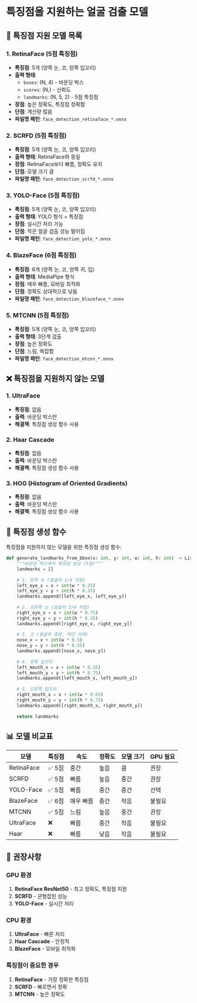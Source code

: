 # 특징점을 지원하는 얼굴 검출 모델

## 🎯 특징점 지원 모델 목록

### 1. RetinaFace (5점 특징점)
- **특징점**: 5개 (양쪽 눈, 코, 양쪽 입꼬리)
- **출력 형태**: 
  - `boxes`: (N, 4) - 바운딩 박스
  - `scores`: (N,) - 신뢰도
  - `landmarks`: (N, 5, 2) - 5점 특징점
- **장점**: 높은 정확도, 특징점 정확함
- **단점**: 계산량 많음
- **파일명 패턴**: `face_detection_retinaface_*.onnx`

### 2. SCRFD (5점 특징점)
- **특징점**: 5개 (양쪽 눈, 코, 양쪽 입꼬리)
- **출력 형태**: RetinaFace와 동일
- **장점**: RetinaFace보다 빠름, 정확도 유지
- **단점**: 모델 크기 큼
- **파일명 패턴**: `face_detection_scrfd_*.onnx`

### 3. YOLO-Face (5점 특징점)
- **특징점**: 5개 (양쪽 눈, 코, 양쪽 입꼬리)
- **출력 형태**: YOLO 형식 + 특징점
- **장점**: 실시간 처리 가능
- **단점**: 작은 얼굴 검출 성능 떨어짐
- **파일명 패턴**: `face_detection_yolo_*.onnx`

### 4. BlazeFace (6점 특징점)
- **특징점**: 6개 (양쪽 눈, 코, 양쪽 귀, 입)
- **출력 형태**: MediaPipe 형식
- **장점**: 매우 빠름, 모바일 최적화
- **단점**: 정확도 상대적으로 낮음
- **파일명 패턴**: `face_detection_blazeface_*.onnx`

### 5. MTCNN (5점 특징점)
- **특징점**: 5개 (양쪽 눈, 코, 양쪽 입꼬리)
- **출력 형태**: 3단계 검출
- **장점**: 높은 정확도
- **단점**: 느림, 복잡함
- **파일명 패턴**: `face_detection_mtcnn_*.onnx`

## ❌ 특징점을 지원하지 않는 모델

### 1. UltraFace
- **특징점**: 없음
- **출력**: 바운딩 박스만
- **해결책**: 특징점 생성 함수 사용

### 2. Haar Cascade
- **특징점**: 없음
- **출력**: 바운딩 박스만
- **해결책**: 특징점 생성 함수 사용

### 3. HOG (Histogram of Oriented Gradients)
- **특징점**: 없음
- **출력**: 바운딩 박스만
- **해결책**: 특징점 생성 함수 사용

## 🔧 특징점 생성 함수

특징점을 지원하지 않는 모델을 위한 특징점 생성 함수:

```python
def generate_landmarks_from_bbox(x: int, y: int, w: int, h: int) -> List[List[int]]:
    """바운딩 박스에서 특징점 생성 (5점)"""
    landmarks = []
    
    # 1. 왼쪽 눈 (얼굴의 1/4 지점)
    left_eye_x = x + int(w * 0.25)
    left_eye_y = y + int(h * 0.35)
    landmarks.append([left_eye_x, left_eye_y])
    
    # 2. 오른쪽 눈 (얼굴의 3/4 지점)
    right_eye_x = x + int(w * 0.75)
    right_eye_y = y + int(h * 0.35)
    landmarks.append([right_eye_x, right_eye_y])
    
    # 3. 코 (얼굴의 중앙, 약간 아래)
    nose_x = x + int(w * 0.5)
    nose_y = y + int(h * 0.55)
    landmarks.append([nose_x, nose_y])
    
    # 4. 왼쪽 입꼬리
    left_mouth_x = x + int(w * 0.35)
    left_mouth_y = y + int(h * 0.75)
    landmarks.append([left_mouth_x, left_mouth_y])
    
    # 5. 오른쪽 입꼬리
    right_mouth_x = x + int(w * 0.65)
    right_mouth_y = y + int(h * 0.75)
    landmarks.append([right_mouth_x, right_mouth_y])
    
    return landmarks
```

## 📊 모델 비교표

| 모델 | 특징점 | 속도 | 정확도 | 모델 크기 | GPU 필요 |
|------|--------|------|--------|-----------|----------|
| RetinaFace | ✅ 5점 | 중간 | 높음 | 큼 | 권장 |
| SCRFD | ✅ 5점 | 빠름 | 높음 | 중간 | 권장 |
| YOLO-Face | ✅ 5점 | 빠름 | 중간 | 중간 | 선택 |
| BlazeFace | ✅ 6점 | 매우 빠름 | 중간 | 작음 | 불필요 |
| MTCNN | ✅ 5점 | 느림 | 높음 | 중간 | 권장 |
| UltraFace | ❌ | 빠름 | 중간 | 작음 | 불필요 |
| Haar | ❌ | 빠름 | 낮음 | 작음 | 불필요 |

## 🎯 권장사항

### GPU 환경
1. **RetinaFace ResNet50** - 최고 정확도, 특징점 지원
2. **SCRFD** - 균형잡힌 성능
3. **YOLO-Face** - 실시간 처리

### CPU 환경
1. **UltraFace** - 빠른 처리
2. **Haar Cascade** - 안정적
3. **BlazeFace** - 모바일 최적화

### 특징점이 중요한 경우
1. **RetinaFace** - 가장 정확한 특징점
2. **SCRFD** - 빠르면서 정확
3. **MTCNN** - 높은 정확도 